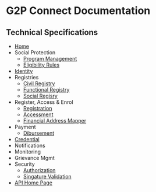 # G2P Connect Documentation

## Technical Specifications

* [Home](./Home.md)
* Social Protection
    * [Program Management](./ProgramManagement.md)
    * [Eligibility Rules](./EligibilityRules.md)
* [Identity](./Identity.md)
 * Registries
    * [Civil Registry](./CivilRegistry.md)
    * [Functional Registry](./FunctionalRegistry.md)
    * [Social Regisry](./SocialRegistry.md)
* Register, Access & Enrol
    * [Registration](.Registration.md)
    * [Accessment](./BeneficiaryAccessment.md)
    * [Financial Address Mapper](./FinancialAddressMapper.md)
* Payment
    * [Dibursement](./Disbursement.md)
* [Credential](./Credential.md)
* Notifications
* Monitoring
* Grievance Mgmt
* Security
    * [Authorization](./Authorization.md)
    * [Singature Validation](./SignatureValidation.md)
* [API Home Page](https://g2p-connect.github.io/specs/)